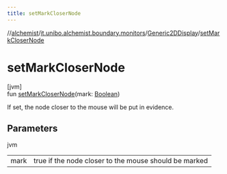 ```yaml
---
title: setMarkCloserNode
---
```

//[alchemist](../../../index.html)/[it.unibo.alchemist.boundary.monitors](../index.html)/[Generic2DDisplay](index.html)/[setMarkCloserNode](set-mark-closer-node.html)



# setMarkCloserNode



[jvm]\
fun [setMarkCloserNode](set-mark-closer-node.html)(mark: [Boolean](https://kotlinlang.org/api/latest/jvm/stdlib/kotlin/-boolean/index.html))



If set, the node closer to the mouse will be put in evidence.



## Parameters


jvm

| | |
|---|---|
| mark | true if the node closer to the mouse should be marked |




